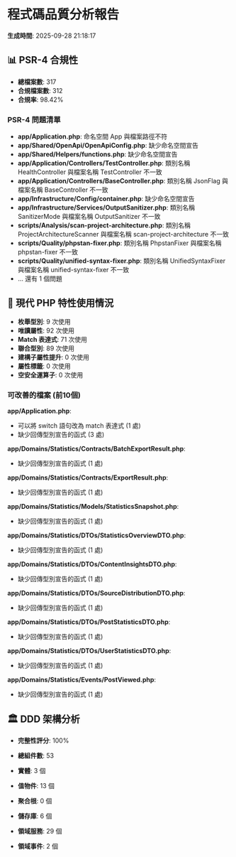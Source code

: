 # 程式碼品質分析報告

**生成時間**: 2025-09-28 21:18:17

## 📊 PSR-4 合規性

- **總檔案數**: 317
- **合規檔案數**: 312
- **合規率**: 98.42%

### PSR-4 問題清單

- **app/Application.php**: 命名空間 App 與檔案路徑不符
- **app/Shared/OpenApi/OpenApiConfig.php**: 缺少命名空間宣告
- **app/Shared/Helpers/functions.php**: 缺少命名空間宣告
- **app/Application/Controllers/TestController.php**: 類別名稱 HealthController 與檔案名稱 TestController 不一致
- **app/Application/Controllers/BaseController.php**: 類別名稱 JsonFlag 與檔案名稱 BaseController 不一致
- **app/Infrastructure/Config/container.php**: 缺少命名空間宣告
- **app/Infrastructure/Services/OutputSanitizer.php**: 類別名稱 SanitizerMode 與檔案名稱 OutputSanitizer 不一致
- **scripts/Analysis/scan-project-architecture.php**: 類別名稱 ProjectArchitectureScanner 與檔案名稱 scan-project-architecture 不一致
- **scripts/Quality/phpstan-fixer.php**: 類別名稱 PhpstanFixer 與檔案名稱 phpstan-fixer 不一致
- **scripts/Quality/unified-syntax-fixer.php**: 類別名稱 UnifiedSyntaxFixer 與檔案名稱 unified-syntax-fixer 不一致
- ... 還有 1 個問題

## 🚀 現代 PHP 特性使用情況

- **枚舉型別**: 9 次使用
- **唯讀屬性**: 92 次使用
- **Match 表達式**: 71 次使用
- **聯合型別**: 89 次使用
- **建構子屬性提升**: 0 次使用
- **屬性標籤**: 0 次使用
- **空安全運算子**: 0 次使用

### 可改善的檔案 (前10個)

**app/Application.php**:
  - 可以將 switch 語句改為 match 表達式 (1 處)
  - 缺少回傳型別宣告的函式 (3 處)

**app/Domains/Statistics/Contracts/BatchExportResult.php**:
  - 缺少回傳型別宣告的函式 (1 處)

**app/Domains/Statistics/Contracts/ExportResult.php**:
  - 缺少回傳型別宣告的函式 (1 處)

**app/Domains/Statistics/Models/StatisticsSnapshot.php**:
  - 缺少回傳型別宣告的函式 (1 處)

**app/Domains/Statistics/DTOs/StatisticsOverviewDTO.php**:
  - 缺少回傳型別宣告的函式 (1 處)

**app/Domains/Statistics/DTOs/ContentInsightsDTO.php**:
  - 缺少回傳型別宣告的函式 (1 處)

**app/Domains/Statistics/DTOs/SourceDistributionDTO.php**:
  - 缺少回傳型別宣告的函式 (1 處)

**app/Domains/Statistics/DTOs/PostStatisticsDTO.php**:
  - 缺少回傳型別宣告的函式 (1 處)

**app/Domains/Statistics/DTOs/UserStatisticsDTO.php**:
  - 缺少回傳型別宣告的函式 (1 處)

**app/Domains/Statistics/Events/PostViewed.php**:
  - 缺少回傳型別宣告的函式 (1 處)

## 🏛️ DDD 架構分析

- **完整性評分**: 100%
- **總組件數**: 53

- **實體**: 3 個
- **值物件**: 13 個
- **聚合根**: 0 個
- **儲存庫**: 6 個
- **領域服務**: 29 個
- **領域事件**: 2 個

